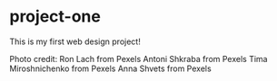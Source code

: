 # project-one

This is my first web design project!

Photo credit:
Ron Lach from Pexels
Antoni Shkraba from Pexels
Tima Miroshnichenko from Pexels
Anna Shvets from Pexels